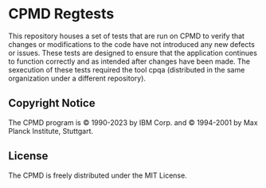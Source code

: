 CPMD Regtests
==============

This repository houses a set of tests that are run on CPMD  to verify that changes or modifications to the code have not introduced any new defects or issues. These tests are designed to ensure that the application continues to function correctly and as intended after changes have been made. The sexecution of these tests required the tool cpqa (distributed in the same organization under a different repository).


## Copyright Notice

The CPMD program is © 1990-2023 by IBM Corp. and © 1994-2001 by Max Planck Institute, Stuttgart. 


## License

The CPMD is freely distributed under the MIT License.
